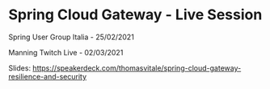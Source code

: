 # Spring Cloud Gateway - Live Session

Spring User Group Italia - 25/02/2021

Manning Twitch Live - 02/03/2021

Slides: https://speakerdeck.com/thomasvitale/spring-cloud-gateway-resilience-and-security
